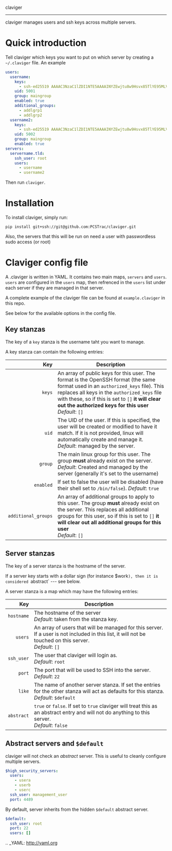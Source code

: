 claviger
********

claviger manages users and ssh keys across multiple servers.

Quick introduction
==================

Tell claviger which keys you want to put on which server
by creating a `~/.claviger` file.  An example

```yaml
users:
  username:
    keys:
      - ssh-ed25519 AAAAC3NzaC1lZDI1NTE5AAAAINYZEwjtu8w9Hsvx85TlYE95MLV9Whc3N1ajrH7+gu7A
    uid: 5001
    group: maingroup
    enabled: true
    additional_groups:
      - addlgrp1
      - addlgrp2
  username2:
    keys:
      - ssh-ed25519 AAAAC3NzaC1lZDI1NTE5AAAAINYZEwjtu8w9Hsvx85TlYE95MLV9Whc3N1ajrH7+gu7A
    uid: 5002
    group: maingroup
    enabled: true
servers:
  servername.tld:
    ssh_user: root
    users:
      - username
      - username2
```

Then run `claviger`.

Installation
============

To install claviger, simply run:

    pip install git+ssh://git@github.com:PCSTrac/claviger.git

Also, the servers that this will be run on need a user with passwordless sudo access (or root)

Claviger config file
====================

A .claviger is written in YAML.  It contains two main maps, `servers` and `users`. `users` are configured in the `users` map, then refrenced in the `users` list under each server if they are managed in that server.

A complete example of the claviger file can be found at `example.claviger` in this repo.

See below for the available options in the config file.

Key stanzas
-----------
The key of a `key` stanza is the username taht you want to manage.

A key stanza can contain the following entries:

| Key | Description |
| ---: | ----------- |
| `keys` | An array of public keys for this user. The format is the OpenSSH format (the same format used in an `authorized_keys` file). This replaces all keys in the `authorized_keys` file with these, so if this is set to `[]` **it will clear out the authorized keys for this user**<br/>*Default*: `[]`|
| `uid` | The UID of the user. If this is specified, the user will be created or modified to have it match. If it is not provided, linux will automatically create and manage it.<br/>*Default*: managed by the server.|
| `group` | The main linux group for this user. The group **must** already exist on the server.<br/>*Default*: Created and managed by the server (generally it's set to the username)|
| `enabled` | If set to false the user will be disabled (have their shell set to `/bin/false`). *Default*: `true` |
| `additional_groups` | An array of additional groups to apply to this user. The group **must** already exist on the server. This replaces all additional groups for this user, so if this is set to `[]` **it will clear out all additional groups for this user**<br/>*Default*: `[]` |

Server stanzas
--------------
The key of a server stanza is the hostname of the server.

If a server key starts with a dollar sign (for instance $work`),
then it is considered `abstract` --- see below.

A server stanza is a map which may have the following entries:

| Key | Description |
| ---: | ----------- |
| `hostname` | The hostname of the server<br/>*Default*: taken from the stanza key.|
| `users` | An array of users that will be managed for this server. If a user is not included in this list, it will not be touched on this server.<br/>*Default*: `[]`|
| `ssh_user` | The user that claviger will login as. <br/>*Default*: `root`|
| `port` | The port that will be used to SSH into the server. *Default*: `22` |
| `like` | The name of another server stanza. If set the entries for the other stanza will act as defaults for this stanza.<br/>*Default*: `$default` |
| `abstract` | `true` or `false`. If set to `true` claviger will treat this as an abstract entry and will not do anything to this server.<br/>*Default*: `false`|

Abstract servers and `$default`
---------------------------------

claviger will not check an *abstract* server.  This is useful to cleanly configure multiple servers.

```yaml
$high_security_servers:
  users:
    - usera
    - userb
    - userc
  ssh_user: management_user
  port: 4489
```

By default, server inherits from the hidden ``$default`` abstract server.

```yaml
$default:
  ssh_user: root
  port: 22
  users: []
```
.. _YAML: http://yaml.org
